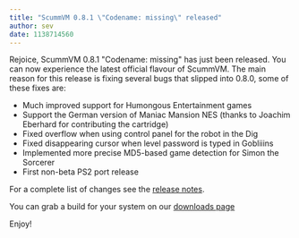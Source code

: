 ```yaml
---
title: "ScummVM 0.8.1 \"Codename: missing\" released"
author: sev
date: 1138714560
---
```


Rejoice, ScummVM 0.8.1 "Codename: missing" has just been released. You can now experience the latest official flavour of ScummVM. The main reason for this release is fixing several bugs that slipped into 0.8.0, some of these fixes are:

*   Much improved support for Humongous Entertainment games
*   Support the German version of Maniac Mansion NES (thanks to Joachim Eberhard for contributing the cartridge)
*   Fixed overflow when using control panel for the robot in the Dig
*   Fixed disappearing cursor when level password is typed in Gobliiins
*   Implemented more precise MD5-based game detection for Simon the Sorcerer
*   First non-beta PS2 port release

For a complete list of changes see the [release notes](/frs/scummvm/0.8.1/ReleaseNotes).

You can grab a build for your system on our [downloads page](/downloads/)

Enjoy!

